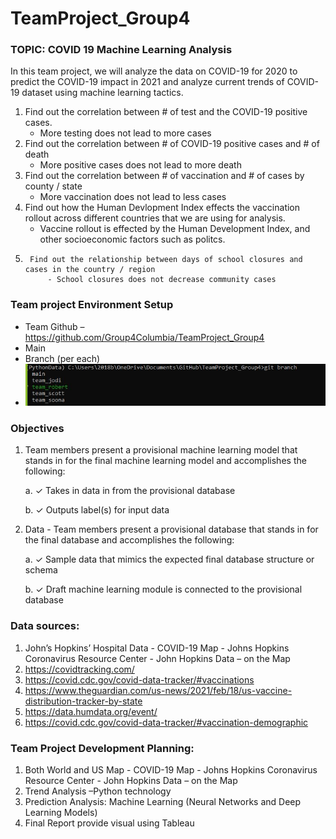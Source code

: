 # TeamProject_Group4


### TOPIC: COVID 19 Machine Learning Analysis
In this team project, we will analyze the data on COVID-19 for 2020 to predict the COVID-19 impact in 2021 and analyze current trends of COVID-19 dataset using machine learning tactics. 
1.	Find out the correlation between # of test and the COVID-19 positive cases. 
    - More testing does not lead to more cases
2.	Find out the correlation between # of COVID-19 positive cases and # of death 
	  - More positive cases does not lead to more death
3.	Find out the correlation between # of vaccination and # of cases by county / state 
	  - More vaccination does not lead to less cases
4.	Find out how the Human Devlopment Index effects the vaccination rollout across different countries that we are using for analysis. 
	  - Vaccine rollout is effected by the Human Development Index, and other socioeconomic factors such as politcs. 
5.  	Find out the relationship between days of school closures and cases in the country / region
    		- School closures does not decrease community cases

### Team project Environment Setup
- Team Github – https://github.com/Group4Columbia/TeamProject_Group4
- Main 
- Branch (per each) 
- ![team members brach setup](https://github.com/Group4Columbia/TeamProject_Group4/blob/main/Capture_branch.JPG)

### Objectives
1.	Team members present a provisional machine learning model that stands in for the final machine learning model and accomplishes the following: 

	a.	✓ Takes in data in from the provisional database 

	b.	✓ Outputs label(s) for input data

2.	Data - Team members present a provisional database that stands in for the final database and accomplishes the following: 

	a.	✓ Sample data that mimics the expected final database structure or schema 

	b.	✓ Draft machine learning module is connected to the provisional database


### Data sources: 
1.	John’s Hopkins’ Hospital Data - COVID-19 Map - Johns Hopkins Coronavirus Resource Center  - John Hopkins Data – on the Map
2.	https://covidtracking.com/
3.	https://covid.cdc.gov/covid-data-tracker/#vaccinations
4.	https://www.theguardian.com/us-news/2021/feb/18/us-vaccine-distribution-tracker-by-state
5.	https://data.humdata.org/event/
6.	https://covid.cdc.gov/covid-data-tracker/#vaccination-demographic

### Team Project Development Planning: 
1.	Both World and US Map - COVID-19 Map - Johns Hopkins Coronavirus Resource Center  - John Hopkins Data – on the Map
2.	Trend Analysis –Python technology
3.	Prediction Analysis: Machine Learning (Neural Networks and Deep Learning Models) 
4.	Final Report provide visual using Tableau 

